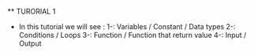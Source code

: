** TURORIAL 1
* In this tutorial we will see :
1-: Variables / Constant / Data types
2-: Conditions / Loops
3-: Function / Function that return value
4-: Input / Output 